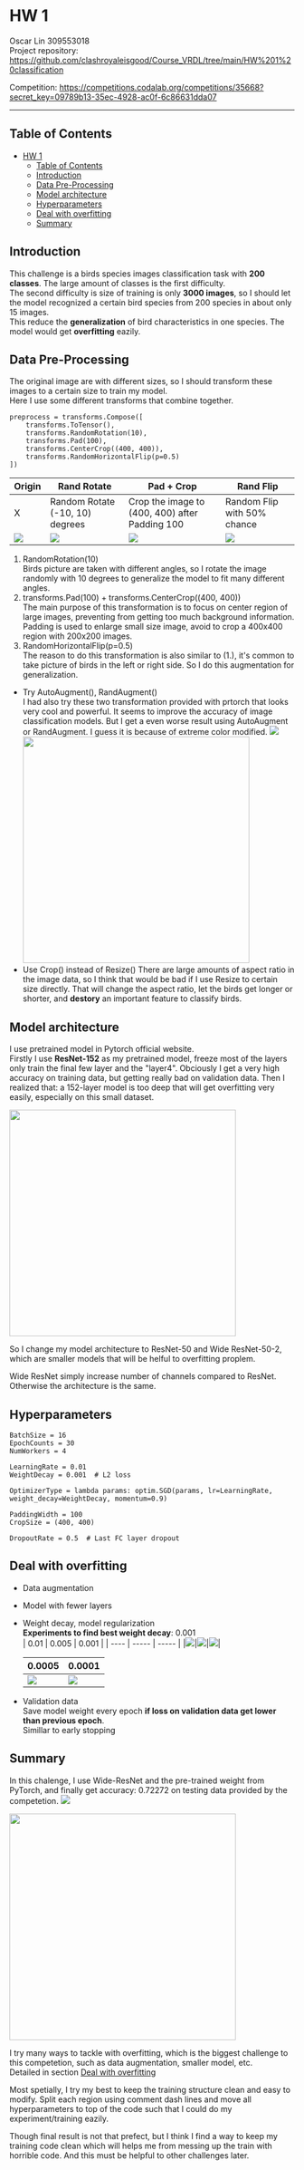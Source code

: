 # HW 1
Oscar Lin 309553018  
Project repository: https://github.com/clashroyaleisgood/Course_VRDL/tree/main/HW%201%20classification

Competition: https://competitions.codalab.org/competitions/35668?secret_key=09789b13-35ec-4928-ac0f-6c86631dda07

___
## Table of Contents
- [HW 1](#hw-1)
  - [Table of Contents](#table-of-contents)
  - [Introduction](#introduction)
  - [Data Pre-Processing](#data-pre-processing)
  - [Model architecture](#model-architecture)
  - [Hyperparameters](#hyperparameters)
  - [Deal with overfitting](#deal-with-overfitting)
  - [Summary](#summary)

<div style="page-break-after: always;"></div>

## Introduction
This challenge is a birds species images classification task with **200 classes**. The large amount of classes is the first difficulty.  
The second difficulty is size of training is only **3000 images**, so I should let the model recognized a certain bird species from 200 species in about only 15 images.  
This reduce the **generalization** of bird characteristics in one species. The model would get **overfitting** eazily.

<div style="page-break-after: always;"></div>

## Data Pre-Processing
The original image are with different sizes, so I should transform these images to a certain size to train my model.  
Here I use some different transforms that combine together.

```python=
preprocess = transforms.Compose([
    transforms.ToTensor(),
    transforms.RandomRotation(10),
    transforms.Pad(100),
    transforms.CenterCrop((400, 400)),
    transforms.RandomHorizontalFlip(p=0.5)
])
```
| Origin | Rand Rotate | Pad + Crop | Rand Flip |
| ------ | ----------- | ---------- | --------- |
| X | Random Rotate (-10, 10) degrees | Crop the image to (400, 400) after Padding 100 | Random Flip with 50% chance |
|![](transforms/0058.png)|![](transforms/1_rand_rotate_10.png)|![](transforms/2_pad_crop.png)|![](transforms/3_flip.png)|

1. RandomRotation(10)  
   Birds picture are taken with different angles, so I rotate the image randomly with 10 degrees to generalize the model to fit many different angles.
2. transforms.Pad(100) + transforms.CenterCrop((400, 400))  
   The main purpose of this transformation is to focus on center region of large images, preventing from getting too much background information.  
   Padding is used to enlarge small size image, avoid to crop a 400x400 region with 200x200 images.
3. RandomHorizontalFlip(p=0.5)  
   The reason to do this transformation is also similar to (1.), it's common to take picture of birds in the left or right side. So I do this augmentation for generalization.

- Try AutoAugment(), RandAugment()  
  I had also try these two transformation provided with prtorch that looks very cool and powerful. It seems to improve the accuracy of image classification models. But I get a even worse result using AutoAugment or RandAugment. I guess it is because of extreme color modified.
  ![](transforms/AutoAug.png)
  <!-- ![](transforms/AutoAugTrain.png) -->
  <img src="transforms/AutoAugTrain.png" width="400">
- Use Crop() instead of Resize()
  There are large amounts of aspect ratio in the image data, so I think that would be bad if I use Resize to certain size directly. That will change the aspect ratio, let the birds get longer or shorter, and **destory** an important feature to classify birds.

<div style="page-break-after: always;"></div>

## Model architecture
I use pretrained model in Pytorch official website.  
Firstly I use **ResNet-152** as my pretrained model, freeze most of the layers only train the final few layer and the "layer4". Obciously I get a very high accuracy on training data, but getting really bad on validation data. Then I realized that: a 152-layer model is too deep that will get overfitting very easily, especially on this small dataset.  
<!-- ![](models/res_origin.png) -->
<img src="models/res_origin.png" width="400"> 

So I change my model architecture to ResNet-50 and Wide ResNet-50-2, which are smaller models that will be helful to overfitting proplem.

Wide ResNet simply increase number of channels compared to ResNet. Otherwise the architecture is the same.

<div style="page-break-after: always;"></div>

## Hyperparameters

```python=
BatchSize = 16
EpochCounts = 30
NumWorkers = 4

LearningRate = 0.01
WeightDecay = 0.001  # L2 loss

OptimizerType = lambda params: optim.SGD(params, lr=LearningRate, weight_decay=WeightDecay, momentum=0.9)

PaddingWidth = 100
CropSize = (400, 400)

DropoutRate = 0.5  # Last FC layer dropout
```

<div style="page-break-after: always;"></div>

## Deal with overfitting

- Data augmentation
- Model with fewer layers
- Weight decay, model regularization  
  **Experiments to find best weight decay**: 0.001  
  | 0.01 | 0.005 | 0.001 |
  | ---- | ----- | ----- |
  |![](WD/WD_001.png)|![](WD/WD_0005.png)|![](WD/WD_0001.png)|
  
  | 0.0005 | 0.0001 |
  | ------ | ------ |
  |![](WD/WD_0005.png)|![](WD/WD_00001.png)|
- Validation data  
  Save model weight every epoch **if loss on validation data get lower than previous epoch**.  
  Simillar to early stopping

<div style="page-break-after: always;"></div>

## Summary

In this chalenge, I use Wide-ResNet and the pre-trained weight from PyTorch, and finally get accuracy: 0.72272 on testing data provided by the competetion.
![](models/accuracy_result.png)
<!-- ![](models/final_model.png) -->
<img src="models/final_model.png" width="400">


I try many ways to tackle with overfitting, which is the biggest challenge to this competetion, such as data augmentation, smaller model, etc.  
Detailed in section [Deal with overfitting](#deal-with-overfitting)

Most spetially, I try my best to keep the training structure clean and easy to modify.  Split each region using comment dash lines and move all hyperparameters to top of the code such that I could do my experiment/training eazily.

Though final result is not that prefect, but I think I find a way to keep my training code clean which will helps me from messing up the train with horrible code. And this must be helpful to other challenges later.

<!-- Export to pdf with Typora -->